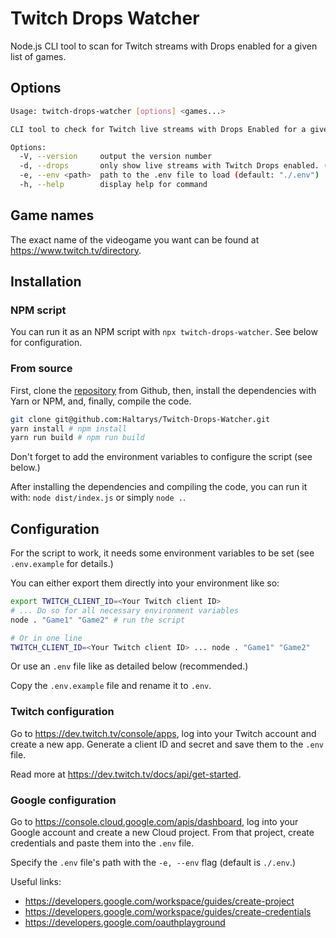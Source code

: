 # Twitch Drops Watcher

Node.js CLI tool to scan for Twitch streams with Drops enabled for a given list of games.

## Options

```bash
Usage: twitch-drops-watcher [options] <games...>

CLI tool to check for Twitch live streams with Drops Enabled for a given list of games.

Options:
  -V, --version     output the version number
  -d, --drops       only show live streams with Twitch Drops enabled. (default: false)
  -e, --env <path>  path to the .env file to load (default: "./.env")
  -h, --help        display help for command
```

## Game names

The exact name of the videogame you want can be found at <https://www.twitch.tv/directory>.

## Installation

### NPM script

You can run it as an NPM script with `npx twitch-drops-watcher`. See below for configuration.

### From source

First, clone the [repository](https://github.com/Haltarys/Twitch-Drops-Watcher) from Github, then, install the dependencies with Yarn or NPM, and, finally, compile the code.

```bash
git clone git@github.com:Haltarys/Twitch-Drops-Watcher.git
yarn install # npm install
yarn run build # npm run build
```

Don't forget to add the environment variables to configure the script (see below.)

After installing the dependencies and compiling the code, you can run it with: `node dist/index.js` or simply `node .`.

## Configuration

For the script to work, it needs some environment variables to be set (see `.env.example` for details.)

You can either export them directly into your environment like so:

```bash
export TWITCH_CLIENT_ID=<Your Twitch client ID>
# ... Do so for all necessary environment variables
node . "Game1" "Game2" # run the script

# Or in one line
TWITCH_CLIENT_ID=<Your Twitch client ID> ... node . "Game1" "Game2"
```

Or use an `.env` file like as detailed below (recommended.)

Copy the `.env.example` file and rename it to `.env`.

### Twitch configuration

Go to <https://dev.twitch.tv/console/apps>, log into your Twitch account and create a new app. Generate a client ID and secret and save them to the `.env` file.

Read more at <https://dev.twitch.tv/docs/api/get-started>.

### Google configuration

Go to <https://console.cloud.google.com/apis/dashboard>, log into your Google account and create a new Cloud project. From that project, create credentials and paste them into the `.env` file.

Specify the `.env` file's path with the `-e, --env` flag (default is `./.env`.)

Useful links:

- <https://developers.google.com/workspace/guides/create-project>
- <https://developers.google.com/workspace/guides/create-credentials>
- <https://developers.google.com/oauthplayground>
